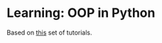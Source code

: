 # Learning: OOP in Python
Based on [this](https://www.youtube.com/playlist?list=PL-osiE80TeTsqhIuOqKhwlXsIBIdSeYtc) set of tutorials.
